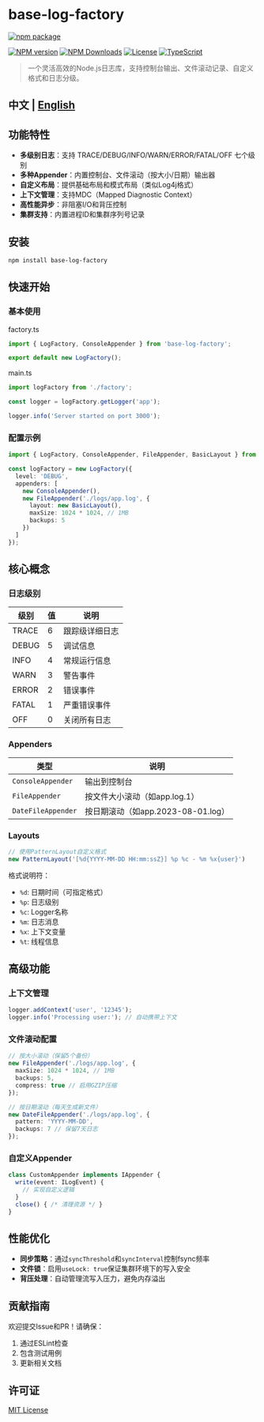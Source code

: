 # base-log-factory

[![npm package](https://nodei.co/npm/base-log-factory.png?downloads=true&downloadRank=true&stars=true)](https://www.npmjs.com/package/base-log-factory)

[![NPM version](https://img.shields.io/npm/v/base-log-factory.svg?style=flat)](https://npmjs.org/package/base-log-factory)
[![NPM Downloads](https://img.shields.io/npm/dm/base-log-factory.svg?style=flat)](https://npmjs.org/package/base-log-factory)
[![License](https://img.shields.io/badge/license-MIT-blue.svg)](LICENSE)
[![TypeScript](https://img.shields.io/badge/lang-TypeScript-007ACC.svg)](https://www.typescriptlang.org/)

> 一个灵活高效的Node.js日志库，支持控制台输出、文件滚动记录、自定义格式和日志分级。

## 中文 | [English](README.md)

## 功能特性

- **多级别日志**：支持 TRACE/DEBUG/INFO/WARN/ERROR/FATAL/OFF 七个级别
- **多种Appender**：内置控制台、文件滚动（按大小/日期）输出器
- **自定义布局**：提供基础布局和模式布局（类似Log4j格式）
- **上下文管理**：支持MDC（Mapped Diagnostic Context）
- **高性能异步**：非阻塞I/O和背压控制
- **集群支持**：内置进程ID和集群序列号记录

## 安装

```bash
npm install base-log-factory
```

## 快速开始

### 基本使用

factory.ts
```typescript
import { LogFactory, ConsoleAppender } from 'base-log-factory';

export default new LogFactory();
```

main.ts
```typescript
import logFactory from './factory';

const logger = logFactory.getLogger('app');

logger.info('Server started on port 3000');
```

### 配置示例
```typescript
import { LogFactory, ConsoleAppender, FileAppender, BasicLayout } from 'base-log-factory';

const logFactory = new LogFactory({
  level: 'DEBUG',
  appenders: [
    new ConsoleAppender(),
    new FileAppender('./logs/app.log', {
      layout: new BasicLayout(),
      maxSize: 1024 * 1024, // 1MB
      backups: 5
    })
  ]
});
```

## 核心概念

### 日志级别
| 级别   | 值  | 说明         |
|--------|-----|------------|
| TRACE  | 6   | 跟踪级详细日志  |
| DEBUG  | 5   | 调试信息      |
| INFO   | 4   | 常规运行信息   |
| WARN   | 3   | 警告事件      |
| ERROR  | 2   | 错误事件      |
| FATAL  | 1   | 严重错误事件   |
| OFF    | 0   | 关闭所有日志   |

### Appenders
| 类型               | 说明                      |
|--------------------|-------------------------|
| `ConsoleAppender`  | 输出到控制台                |
| `FileAppender`     | 按文件大小滚动（如app.log.1）|
| `DateFileAppender` | 按日期滚动（如app.2023-08-01.log）|

### Layouts
```typescript
// 使用PatternLayout自定义格式
new PatternLayout('[%d{YYYY-MM-DD HH:mm:ssZ}] %p %c - %m %x{user}')
```

格式说明符：
- `%d`: 日期时间（可指定格式）
- `%p`: 日志级别
- `%c`: Logger名称
- `%m`: 日志消息
- `%x`: 上下文变量
- `%t`: 线程信息

## 高级功能

### 上下文管理
```typescript
logger.addContext('user', '12345');
logger.info('Processing user:'); // 自动携带上下文
```

### 文件滚动配置
```typescript
// 按大小滚动（保留5个备份）
new FileAppender('./logs/app.log', {
  maxSize: 1024 * 1024, // 1MB
  backups: 5,
  compress: true // 启用GZIP压缩
});

// 按日期滚动（每天生成新文件）
new DateFileAppender('./logs/app.log', {
  pattern: 'YYYY-MM-DD',
  backups: 7 // 保留7天日志
});
```

### 自定义Appender
```typescript
class CustomAppender implements IAppender {
  write(event: ILogEvent) {
    // 实现自定义逻辑
  }
  close() { /* 清理资源 */ }
}
```

## 性能优化

- **同步策略**：通过`syncThreshold`和`syncInterval`控制fsync频率
- **文件锁**：启用`useLock: true`保证集群环境下的写入安全
- **背压处理**：自动管理流写入压力，避免内存溢出

## 贡献指南

欢迎提交Issue和PR！请确保：
1. 通过ESLint检查
2. 包含测试用例
3. 更新相关文档

## 许可证

[MIT License](LICENSE)